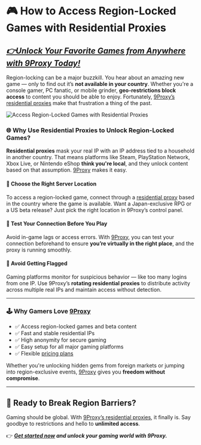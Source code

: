 # 🎮 How to Access Region-Locked Games with Residential Proxies

## *[ 👉Unlock Your Favorite Games from Anywhere with 9Proxy Today!](https://the9proxy.short.gy/home-github-james2k4)*

Region-locking can be a major buzzkill. You hear about an amazing new game — only to find out it’s **not available in your country**. Whether you're a console gamer, PC fanatic, or mobile grinder, **geo-restrictions block access** to content you should be able to enjoy. Fortunately, [9Proxy’s residential proxies](https://the9proxy.short.gy/pricing-github-james2k4) make that frustration a thing of the past.

![Access Region-Locked Games with Residential Proxies](https://thegamepost.com/wp-content/uploads/2025/05/stellar-blade-blocked-132-countries-pc-release-denuvo-drm-3.webp)

### 🌐 Why Use Residential Proxies to Unlock Region-Locked Games?

**Residential proxies** mask your real IP with an IP address tied to a household in another country. That means platforms like Steam, PlayStation Network, Xbox Live, or Nintendo eShop **think you're local**, and they unlock content based on that assumption. [9Proxy](https://the9proxy.short.gy/home-github-james2k4) makes it easy.

#### 📍 Choose the Right Server Location  
To access a region-locked game, connect through a [residential proxy](https://the9proxy.short.gy/pricing-github-james2k4) based in the country where the game is available. Want a Japan-exclusive RPG or a US beta release? Just pick the right location in 9Proxy’s control panel.

#### 🔌 Test Your Connection Before You Play  
Avoid in-game lags or access errors. With [9Proxy](https://the9proxy.short.gy/home-github-james2k4), you can test your connection beforehand to ensure **you’re virtually in the right place**, and the proxy is running smoothly.

#### 🚫 Avoid Getting Flagged  
Gaming platforms monitor for suspicious behavior — like too many logins from one IP. Use 9Proxy’s **rotating residential proxies** to distribute activity across multiple real IPs and maintain access without detection.

---

### 🕹️ Why Gamers Love [9Proxy](https://the9proxy.short.gy/home-github-james2k4)

- ✅ Access region-locked games and beta content  
- ✅ Fast and stable residential IPs  
- ✅ High anonymity for secure gaming  
- ✅ Easy setup for all major gaming platforms  
- ✅ Flexible [pricing plans](https://the9proxy.short.gy/pricing-github-james2k4)

Whether you're unlocking hidden gems from foreign markets or jumping into region-exclusive events, [9Proxy](https://the9proxy.short.gy/home-github-james2k4) gives you **freedom without compromise**.

---

## 🧨 Ready to Break Region Barriers?

Gaming should be global. With [9Proxy’s residential proxies](https://the9proxy.short.gy/pricing-github-james2k4), it finally is. Say goodbye to restrictions and hello to **unlimited access**.

👉 ***[Get started now](https://the9proxy.short.gy/pricing-github-james2k4) and unlock your gaming world with 9Proxy.***

